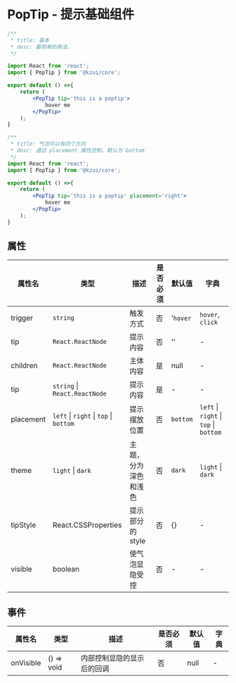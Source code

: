 # PopTip - 提示基础组件


```jsx
/**
 * title: 基本
 * desc: 最简单的用法。
 */

import React from 'react';
import { PopTip } from '@kzui/core';

export default () =>{ 
    return (
        <PopTip tip='this is a poptip'>
            hover me
        </PopTip>
    );
}
```

```jsx
/**
 * title: 气泡可以有四个方向
 * desc: 通过 placement 属性控制，默认为`bottom`
 */
import React from 'react';
import { PopTip } from '@kzui/core';

export default () =>{ 
    return (
        <PopTip tip='this is a poptip' placement='right'>
            hover me
        </PopTip>
    );
}
```


## 属性

属性名 | 类型 | 描述 | 是否必须 | 默认值 | 字典 |  
------- | ------- | ------- | ------- | ------- | ------- |
trigger | `string` | 触发方式 | 否 | '`hover` | `hover`, `click`|
tip | `React.ReactNode` | 提示内容 | 否 | '' | - |
children | `React.ReactNode` | 主体内容 | 是 | null | - |
tip | `string` \| `React.ReactNode` | 提示内容 | 是 | - | - | 
placement | `left` \| `right` \| `top` \| `bottom` | 提示摆放位置  | 否 | `bottom` | `left` \| `right` \| `top` \| `bottom` |
theme | `light` \| `dark` | 主题，分为深色和浅色 | 否 | `dark` | `light` \| `dark` |
tipStyle | React.CSSProperties | 提示部分的 style | 否 | {} | - |
visible | boolean | 使气泡显隐受控 | 否 | - | - |

## 事件

属性名 | 类型 | 描述 | 是否必须 | 默认值 | 字典 |  
------- | ------- | ------- | ------- | ------- | ------- |
onVisible | () => void  | 内部控制显隐的显示后的回调 | 否 | null | - |
